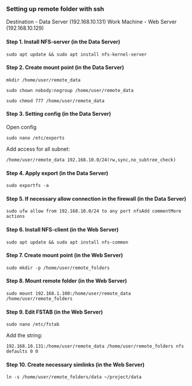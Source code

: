 ### Setting up remote folder with ssh

Destination - Data Server (192.168.10.131)
Work Machine - Web Server (192.168.10.129)


#### Step 1. Install NFS-server (in the Data Server)

```
sudo apt update && sudo apt install nfs-kernel-server
```

#### Step 2. Create mount point (in the Data Server)

```
mkdir /home/user/remote_data
```
```
sudo chown nobody:nogroup /home/user/remote_data
```
```
sudo chmod 777 /home/user/remote_data
```

#### Step 3. Setting config (in the Data Server)

Open config

```
sudo nano /etc/exports
```

Add access for all subnet:

```
/home/user/remote_data 192.168.10.0/24(rw,sync,no_subtree_check)
```

#### Step 4. Apply export (in the Data Server)

```
sudo exportfs -a
```
#### Step 5. If necessary allow connection in the firewall (in the Data Server)

```
sudo ufw allow from 192.168.10.0/24 to any port nfsAdd commentMore actions
```

#### Step 6. Install NFS-client (in the Web Server)

```
sudo apt update && sudo apt install nfs-common
```

#### Step 7. Create mount point (in the Web Server)

```
sudo mkdir -p /home/user/remote_folders
```

#### Step 8. Mount remote folder (in the Web Server)

```
sudo mount 192.168.1.100:/home/user/remote_data /home/user/remote_folders
```

#### Step 9. Edit FSTAB (in the Web Server)

```
sudo nano /etc/fstab
```
Add the string:

```
192.168.10.131:/home/user/remote_data /home/user/remote_folders nfs defaults 0 0
```

#### Step 10. Create necessary simlinks (in the Web Server)

```
ln -s /home/user/remote_folders/data ~/project/data
```

